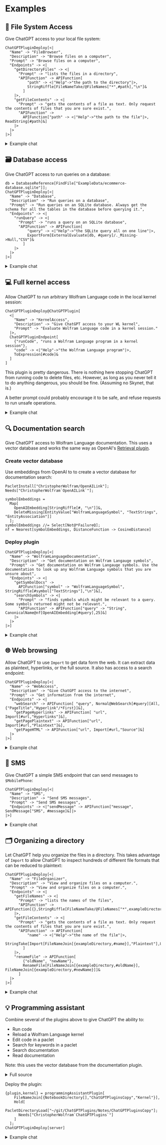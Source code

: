# Examples

## 📁 File System Access
Give ChatGPT access to your local file system:

```wl
ChatGPTPluginDeploy[<|
  "Name" -> "FileBrowser",
  "Description" -> "Browse files on a computer",
  "Prompt" -> "Browse files on a computer",
  "Endpoints" -> <|
    "getDirectoryFiles" -> <|
      "Prompt" -> "lists the files in a directory",
      "APIFunction" -> APIFunction[
          "path" -> <|"Help"->"the path to the directory"|>,
          StringRiffle[FileNameTake/@FileNames["*",#path],"\n"]&
        ]
    |>,
    "getFileContents" -> <|
      "Prompt" -> "gets the contents of a file as text. Only request the contents of files that you are sure exist.",
      "APIFunction" ->
        APIFunction["path" -> <|"Help"->"the path to the file"|>, ReadString[#path]&]
    |>
  |>
|>]
```

<details>
<summary>Example chat</summary>
  
![FileBrowser](https://user-images.githubusercontent.com/5055424/231871756-319b280d-ceb4-4229-8bfb-4967fc654727.png)

</details>

## 🗃️ Database access
Give ChatGPT access to run queries on a database:

```wl
db = DatabaseReference[FindFile["ExampleData/ecommerce-database.sqlite"]];
ChatGPTPluginDeploy[<|
  "Name" -> "Database",
  "Description" -> "Run queries on a database",
  "Prompt" -> "Run queries on an SQLite database. Always get the schema for all the tables in the database before querying it.",
  "Endpoints" -> <|
    "runQuery" -> <|
      "Prompt" -> "runs a query on an SQLite database",
      "APIFunction" -> APIFunction[
          "query" -> <|"Help"->"the SQLite query all on one line"|>,
          ExportForm[ExternalEvaluate[db, #query]/._Missing->Null,"CSV"]&
        ]
    |>
  |>
|>]
```

<details>
<summary>Example chat</summary>
  
![Databases](https://user-images.githubusercontent.com/5055424/231873761-f5377093-ced3-48b2-bead-19d92e3573a4.png)

</details>

## 💻 Full kernel access

Allow ChatGPT to run arbitrary Wolfram Language code in the local kernel session:

```wl
ChatGPTPluginDeploy@ChatGPTPlugin[
  <|
    "Name" -> "KernelAccess",
    "Description" -> "Give ChatGPT access to your WL kernel",
    "Prompt" -> "Evaluate Wolfram Language code in a kernel session."
  |>,
  ChatGPTPluginEndpoint[
    {"runCode", "runs a Wolfram Language program in a kernel session"},
    "code" -> <|"Help"->"the Wolfram Language program"|>,
    ToExpression[#code]&
  ]
]
```

This plugin is pretty dangerous. There is nothing here stopping ChatGPT from running code to delete files, etc. However, as long as you never tell it to do anything dangerous, you should be fine. (Assuming no Skynet, that is.)

A better prompt could probably encourage it to be safe, and refuse requests to run unsafe operations.

<details>
<summary>Example chat</summary>
  
  In the kernel from which the plugin was deployed:
  
  ```wl
  func[r_] := FixedPoint[Function[x, (x + r/x)/2], r]
  ```
  
  Then, with ChatGPT:
  
  ![KernelAccess](https://user-images.githubusercontent.com/5055424/231874481-cd558372-679e-477a-a840-eb71934b2c49.png)

  Later in the same kernel:
  
  ```wl
  shortestTourPlot[Thread@RandomGeoPosition[10]]
  ```
  
  <img width="420" alt="image" src="https://user-images.githubusercontent.com/5055424/231875177-deda4515-253c-4512-940a-e0049e1c2824.png">


</details>

## 🔍 Documentation search

Give ChatGPT access to Wolfram Language documentation. This uses a vector database and works the same way as OpenAI's [Retrieval plugin](https://github.com/openai/chatgpt-retrieval-plugin).

### Create vector database

Use embeddings from OpenAI to to create a vector database for documentation search:

```wl
PacletInstall["ChristopherWolfram/OpenAILink"];
Needs["ChristopherWolfram`OpenAILink`"];

symbolEmbeddings =
  Map[
    OpenAIEmbedding[StringRiffle[#, "\n"]]&,
    DeleteMissing[EntityValue["WolframLanguageSymbol", "TextStrings", "EntityAssociation"]]
  ];
symbolEmbeddings //= Select[Not@*FailureQ];
nf = Nearest[symbolEmbeddings, DistanceFunction -> CosineDistance]
```

### Deploy plugin

```wl
ChatGPTPluginDeploy[<|
  "Name" -> "WolframLanguageDocumentation",
  "Description" -> "Get documentation on Wolfram Langauge symbols",
  "Prompt" -> "Get documentation on Wolfram Langauge symbols. Use the documentation to look up any Wolfram Language symbols that you are unsure about",
  "Endpoints" -> <|
    "getSymbolDocs" ->
      APIFunction["symbol" -> "WolframLanguageSymbol", StringRiffle[#symbol["TextStrings"],"\n"]&],
    "searchSymbols" -> <|
      "Prompt" -> "finds symbols which might be relevant to a query. Some symbols returned might not be relevant.",
      "APIFunction" -> APIFunction["query" -> "String", CanonicalName@nf[OpenAIEmbedding[#query],25]&]
    |>
  |>
|>]
```

<details>
<summary>Example chat</summary>
Also with the kernel access plugin enabled:
  
![DocumentationSearch](https://user-images.githubusercontent.com/5055424/231877625-a0c14506-3120-4d0c-a580-bdf5c0fe17d7.png)

</details>

## 🌐 Web browsing

Allow ChatGPT to use `Import` to get data form the web. It can extract data as plaintext, hyperlinks, or the full source. It also has access to a search endpoint:

```wl
ChatGPTPluginDeploy[<|
  "Name" -> "WebAccess",
  "Description" -> "Give ChatGPT access to the internet",
  "Prompt" -> "Get information from the internet",
  "Endpoints" -> <|
    "webSearch" -> APIFunction[ "query", Normal@WebSearch[#query][All,{"PageTitle","Hyperlink"/*First}]&],
    "getPageHyperlinks" -> APIFunction[ "url", Import[#url,"Hyperlinks"]&],
    "getPagePlaintext" -> APIFunction["url", Import[#url,"Plaintext"]&],
    "getPageHTML" -> APIFunction["url", Import[#url,"Source"]&]
  |>
|>]
```

<details>
<summary>Example chat</summary>
  
![WebAccess](https://user-images.githubusercontent.com/5055424/231878684-1e3946ee-8c47-4215-a9e1-256422c0da01.png)

</details>

## 📱 SMS

Give ChatGPT a simple SMS endpoint that can send messages to `$MobilePhone`:

```wl
ChatGPTPluginDeploy[<|
  "Name" -> "SMS",
  "Description" -> "Send SMS messages",
  "Prompt" -> "Send SMS messages",
  "Endpoints" -> <|"sendMessage" -> APIFunction["message", SendMessage["SMS", #message]&]|>
|>]
```

<details>
<summary>Example chat</summary>
  
![SendMessage](https://user-images.githubusercontent.com/5055424/231879054-b7c15846-040d-4c4b-9dfc-1b3870b6030e.png)

</details>

## 🗂️ Organizing a directory

Let ChatGPT help you organize the files in a directory. This takes advantage of `Import` to allow ChatGPT to inspect hundreds of different file formats that can be reduced to plaintext:

```wl
ChatGPTPluginDeploy[<|
  "Name" -> "FileOrganizer",
  "Description" -> "View and organize files on a computer.",
  "Prompt" -> "View and organize files on a computer.",
  "Endpoints" -> <|
    "getFileNames" -> <|
      "Prompt" -> "lists the names of the files",
      "APIFunction" -> APIFunction[{},StringRiffle[FileNameTake/@FileNames["*",exampleDirectory],"\n"]&]
    |>,
    "getFileContents" -> <|
      "Prompt" -> "gets the contents of a file as text. Only request the contents of files that you are sure exist.",
      "APIFunction" -> APIFunction[
          "name" -> <|"Help"->"the name of the file"|>,
          StringTake[Import[FileNameJoin[{exampleDirectory,#name}],"Plaintext"],UpTo[1000]]&
        ]
    |>,
    "renameFile" -> APIFunction[
        {"oldName", "newName"},
        RenameFile[FileNameJoin[{exampleDirectory,#oldName}], FileNameJoin[{exampleDirectory,#newName}]]&
      ]
  |>
|>]
```

<details>
<summary>Example chat</summary>
  
![FileOrganizer](https://user-images.githubusercontent.com/5055424/231879851-f0aec1ae-bf70-40ab-ae18-68a0a6cea6af.png)

</details>

## 💡 Programming assistant

Combine several of the plugins above to give ChatGPT the ability to:

* Run code
* Reload a Wolfram Language kernel
* Edit code in a paclet
* Search for keywords in a paclet
* Search documentation
* Read documentation

Note: this uses the vector database from the documentation plugin.

<details>
<summary>Full source</summary>
  
```wl
formatResults[lines_, resLines_, radius_:2] :=
  With[{returnedLines = Split[Union@@(Range@@Clip[{#-radius,#+radius},{1,Length[lines]}]&/@resLines), #2-#1<=1&]},
    StringRiffle[#,"\n"]&/@Map[ToString[#] <> "\t" <> lines[[#]]&, returnedLines, {2}]
  ]

basicSearch[dir_, query_] :=
  StringRiffle[
    Catenate@KeyValueMap[
      {fileName, res}|->(fileName<>":\n"<>#&/@res),
      FileSystemMap[
        Module[{lines, ps},
          lines = StringSplit[ReadString[#],"\n"];
          ps = Position[StringContainsQ[lines, query, IgnoreCase->True], True, {1}][[All,1]];
          formatResults[lines,ps]
        ]&,
        dir,
        Infinity,
        1
      ]
    ],
    "\n\n"
  ]
  
prompt = "Help the user program. All Wolfram Language code sent in the \"code\" parameter of runCode must be provided as a single-line string with NO comments (i.e. any text between `(*` and `*)`), extra line breaks, or formatting whitespace or tabs. If a line of code ends with a semicolon, its output will be suppressed. When editing a file, always read it before writing a change. When replacing an old or broken definition, always delete the old definition before inserting the replacement.";

programmingAssistantPlugin[directory_, kernelInit_] :=
  Module[{ker, plugin},
    ker = First@LaunchKernels[1];
    With[{init = kernelInit}, ParallelEvaluate[ReleaseHold[init],ker]];
      plugin = ChatGPTPlugin[
        <|
          "Name" -> "ProgrammingAssistant",
          "Description" -> "Assist in programming.",
          "Prompt" -> prompt
        |>,
        {
          ChatGPTPluginEndpoint[
            {"searchFiles", "searches files for a keyword"},
            "query" -> "String",
            basicSearch[directory, #query]&
          ],
          ChatGPTPluginEndpoint[
            {"getFileLines", "gets the contents of a file near a line number."},
            {
              "fileName" -> <|"Help" -> "the name of the file"|>,
              "line" -> <|"Interpreter" -> "Integer", "Help" -> "the line number in the file"|>
            },
            First@formatResults[StringSplit[ReadString[FileNameJoin[{directory,#fileName}]],"\n"], {#line}]&
          ],
          ChatGPTPluginEndpoint[
            {"insertFileLine", "inserts a line into a file. Always re-read a file before inserting lines."},
            {
              "fileName" -> <|"Help" -> "the name of the file"|>,
              "line" -> <|"Interpreter" -> "Integer", "Help" -> "the line at which to insert"|>,
              "contents" -> <|"Help" -> "the contents to insert at the line"|>
            },
            (
              WriteString[FileNameJoin[{directory,#fileName}],
                StringRiffle[
                  Insert[
                    StringSplit[ReadString[FileNameJoin[{directory,#fileName}]],"\n"],
                    #contents,
                    #line
                  ],
                  "\n"
                ]
              ];
              Close[FileNameJoin[{directory,#fileName}]]
            )&
          ],
          ChatGPTPluginEndpoint[
            {"deleteFileLines", "deletes lines in a file from a range of line numbers"},
            {
              "fileName" -> <|"Help" -> "the name of the file"|>,
              "startLine" -> <|"Interpreter" -> "Integer", "Help" -> "the first line to delete"|>,
              "stopLine" -> <|"Interpreter" -> "Integer", "Help" -> "the last line to delete"|>
            },
            (
              WriteString[FileNameJoin[{directory,#fileName}],
                StringRiffle[
                  Delete[
                    StringSplit[ReadString[FileNameJoin[{directory,#fileName}]],"\n"],
                    Range[#startLine, #stopLine]
                  ],
                  "\n"
                ]
              ];
              Close[FileNameJoin[{directory,#fileName}]]
            )&
          ],
          ChatGPTPluginEndpoint[
            {"restartKernel", "restarts the Wolfram Language kernel session and re-runs the initialization"},
            {},
            (
              CloseKernels[ker];
              {ker} = LaunchKernels[1];
              With[{init = kernelInit}, ParallelEvaluate[ReleaseHold[init],ker]];
            )&
          ],
          ChatGPTPluginEndpoint[
            {"runCode", "runs a Wolfram Language program in the kernel session."},
            "code" -> <|"Help"->"the Wolfram Language program"|>,
            ParallelEvaluate[ToExpression[#code],ker]&
          ],
          ChatGPTPluginEndpoint[
            "getSymbolDocs",
            "symbol" -> "WolframLanguageSymbol",
            StringRiffle[#symbol["TextStrings"],"\n"]&
          ],
          ChatGPTPluginEndpoint[
            {"searchSymbols", "finds symbols which might be relevant to a query. Some symbols returned might not be relevant."},
            "query" -> "String",
            CanonicalName@nf[OpenAIEmbedding[#query],25]&
          ]
        }
      ];
    {plugin, ker}
  ]
```

</details>
	
Deploy the plugin:
	
```wl
{plugin,kernel} = programmingAssistantPlugin[
    FileNameJoin[{NotebookDirectory[],"ChatGPTPluginsCopy","Kernel"}],
    Hold[
      PacletDirectoryLoad["~/git/ChatGPTPlugins/Notes/ChatGPTPluginsCopy"];
      Needs["ChristopherWolfram`ChatGPTPlugins`"]
    ]
  ];
ChatGPTPluginDeploy[server]
```
	
<details>
<summary>Example chat</summary>
  
![ProgrammingAssistant](https://user-images.githubusercontent.com/5055424/231881412-97f5c8cb-45c1-4250-bc1e-eb9c664c87de.png)

</details>
